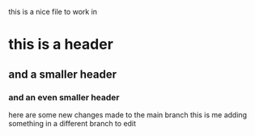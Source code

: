 this is a nice file to work in 
# this is a header 
## and a smaller header 
### and an even smaller header
here are some new changes made to the main branch 
this is me adding something in a different branch to edit

